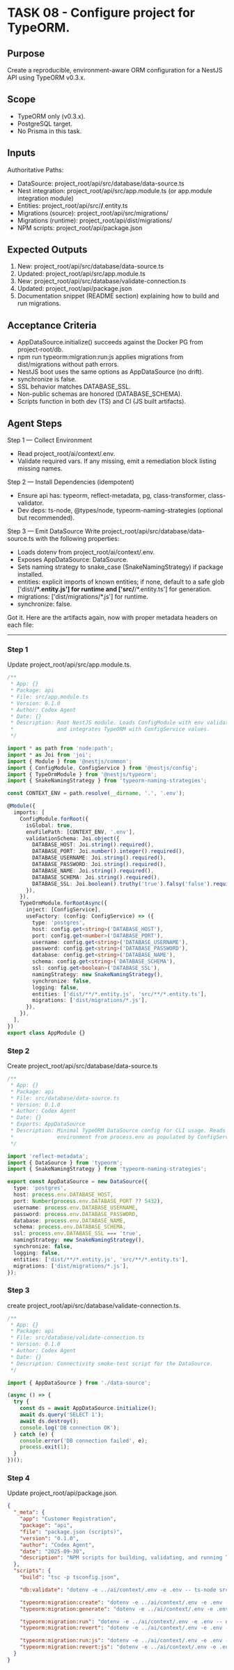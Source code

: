 # TASK 08 - Configure project for TypeORM.

## Purpose

Create a reproducible, environment-aware ORM configuration for a NestJS API using TypeORM v0.3.x. 

## Scope

- TypeORM only (v0.3.x). 
- PostgreSQL target. 
- No Prisma in this task.

## Inputs

Authoritative Paths:

* DataSource: project_root/api/src/database/data-source.ts
* Nest integration: project_root/api/src/app.module.ts (or app.module integration module)
* Entities: project_root/api/src/**/**.entity.ts
* Migrations (source): project_root/api/src/migrations/
* Migrations (runtime): project_root/api/dist/migrations/
* NPM scripts: project_root/api/package.json

## Expected Outputs

1. New: project_root/api/src/database/data-source.ts
2. Updated: project_root/api/src/app.module.ts
3. New: project_root/api/src/database/validate-connection.ts
4. Updated: project_root/api/package.json
5. Documentation snippet (README section) explaining how to build and run migrations.

## Acceptance Criteria

* AppDataSource.initialize() succeeds against the Docker PG from project-root/db.
* npm run typeorm\:migration\:run\:js applies migrations from dist/migrations without path errors.
* NestJS boot uses the same options as AppDataSource (no drift).
* synchronize is false.
* SSL behavior matches DATABASE\_SSL.
* Non-public schemas are honored (DATABASE\_SCHEMA).
* Scripts function in both dev (TS) and CI (JS built artifacts).

## Agent Steps

Step 1 — Collect Environment

* Read project_root/ai/context/.env.
* Validate required vars. If any missing, emit a remediation block listing missing names.

Step 2 — Install Dependencies (idempotent)

* Ensure api has: typeorm, reflect-metadata, pg, class-transformer, class-validator.
* Dev deps: ts-node, @types/node, typeorm-naming-strategies (optional but recommended).

Step 3 — Emit DataSource
Write project\_root/api/src/database/data-source.ts with the following properties:

* Loads dotenv from project\_root/ai/context/.env.
* Exposes AppDataSource: DataSource.
* Sets naming strategy to snake\_case (SnakeNamingStrategy) if package installed.
* entities: explicit imports of known entities; if none, default to a safe glob \['dist/**/\*.entity.js'] for runtime and \['src/**/\*.entity.ts'] for generation.
* migrations: \['dist/migrations/\*.js'] for runtime.
* synchronize: false.

Got it. Here are the artifacts again, now with proper metadata headers on each file:

---

### Step 1 

Update project_root/api/src/app.module.ts.

```ts
/**
 * App: {}
 * Package: api
 * File: src/app.module.ts
 * Version: 0.1.0
 * Author: Codex Agent
 * Date: {}
 * Description: Root NestJS module. Loads ConfigModule with env validation
 *              and integrates TypeORM with ConfigService values.
 */

import * as path from 'node:path';
import * as Joi from 'joi';
import { Module } from '@nestjs/common';
import { ConfigModule, ConfigService } from '@nestjs/config';
import { TypeOrmModule } from '@nestjs/typeorm';
import { SnakeNamingStrategy } from 'typeorm-naming-strategies';

const CONTEXT_ENV = path.resolve(__dirname, '.', '.env');

@Module({
  imports: [
    ConfigModule.forRoot({
      isGlobal: true,
      envFilePath: [CONTEXT_ENV, '.env'],
      validationSchema: Joi.object({
        DATABASE_HOST: Joi.string().required(),
        DATABASE_PORT: Joi.number().integer().required(),
        DATABASE_USERNAME: Joi.string().required(),
        DATABASE_PASSWORD: Joi.string().required(),
        DATABASE_NAME: Joi.string().required(),
        DATABASE_SCHEMA: Joi.string().required(),
        DATABASE_SSL: Joi.boolean().truthy('true').falsy('false').required(),
      }),
    }),
    TypeOrmModule.forRootAsync({
      inject: [ConfigService],
      useFactory: (config: ConfigService) => ({
        type: 'postgres',
        host: config.get<string>('DATABASE_HOST'),
        port: config.get<number>('DATABASE_PORT'),
        username: config.get<string>('DATABASE_USERNAME'),
        password: config.get<string>('DATABASE_PASSWORD'),
        database: config.get<string>('DATABASE_NAME'),
        schema: config.get<string>('DATABASE_SCHEMA'),
        ssl: config.get<boolean>('DATABASE_SSL'),
        namingStrategy: new SnakeNamingStrategy(),
        synchronize: false,
        logging: false,
        entities: ['dist/**/*.entity.js', 'src/**/*.entity.ts'],
        migrations: ['dist/migrations/*.js'],
      }),
    }),
  ],
})
export class AppModule {}
```

### Step 2

Create project_root/api/src/database/data-source.ts

```ts
/**
 * App: {}
 * Package: api
 * File: src/database/data-source.ts
 * Version: 0.1.0
 * Author: Codex Agent
 * Date: {}
 * Exports: AppDataSource
 * Description: Minimal TypeORM DataSource config for CLI usage. Reads
 *              environment from process.env as populated by ConfigService/scripts.
 */

import 'reflect-metadata';
import { DataSource } from 'typeorm';
import { SnakeNamingStrategy } from 'typeorm-naming-strategies';

export const AppDataSource = new DataSource({
  type: 'postgres',
  host: process.env.DATABASE_HOST,
  port: Number(process.env.DATABASE_PORT ?? 5432),
  username: process.env.DATABASE_USERNAME,
  password: process.env.DATABASE_PASSWORD,
  database: process.env.DATABASE_NAME,
  schema: process.env.DATABASE_SCHEMA,
  ssl: process.env.DATABASE_SSL === 'true',
  namingStrategy: new SnakeNamingStrategy(),
  synchronize: false,
  logging: false,
  entities: ['dist/**/*.entity.js', 'src/**/*.entity.ts'],
  migrations: ['dist/migrations/*.js'],
});
```

### Step 3 

create project_root/api/src/database/validate-connection.ts.

```ts
/**
 * App: {}
 * Package: api
 * File: src/database/validate-connection.ts
 * Version: 0.1.0
 * Author: Codex Agent
 * Date: {}
 * Description: Connectivity smoke-test script for the DataSource.
 */

import { AppDataSource } from './data-source';

(async () => {
  try {
    const ds = await AppDataSource.initialize();
    await ds.query('SELECT 1');
    await ds.destroy();
    console.log('DB connection OK');
  } catch (e) {
    console.error('DB connection failed', e);
    process.exit(1);
  }
})();
```

### Step 4

Update project_root/api/package.json.

```json
{
  "_meta": {
    "app": "Customer Registration",
    "package": "api",
    "file": "package.json (scripts)",
    "version": "0.1.0",
    "author": "Codex Agent",
    "date": "2025-09-30",
    "description": "NPM scripts for building, validating, and running TypeORM migrations."
  },
  "scripts": {
    "build": "tsc -p tsconfig.json",

    "db:validate": "dotenv -e ../ai/context/.env -e .env -- ts-node src/database/validate-connection.ts",

    "typeorm:migration:create": "dotenv -e ../ai/context/.env -e .env -- typeorm migration:create src/migrations/Manual",
    "typeorm:migration:generate": "dotenv -e ../ai/context/.env -e .env -- typeorm migration:generate src/migrations/Auto -d src/database/data-source.ts",

    "typeorm:migration:run": "dotenv -e ../ai/context/.env -e .env -- node --require ts-node/register ./node_modules/typeorm/cli.js migration:run -d src/database/data-source.ts",
    "typeorm:migration:revert": "dotenv -e ../ai/context/.env -e .env -- node --require ts-node/register ./node_modules/typeorm/cli.js migration:revert -d src/database/data-source.ts",

    "typeorm:migration:run:js": "dotenv -e ../ai/context/.env -e .env -- node ./node_modules/typeorm/cli.js migration:run -d dist/database/data-source.js",
    "typeorm:migration:revert:js": "dotenv -e ../ai/context/.env -e .env -- node ./node_modules/typeorm/cli.js migration:revert -d dist/database/data-source.js"
  }
}
```

